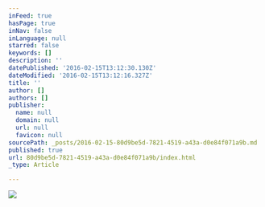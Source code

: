 ```yaml
---
inFeed: true
hasPage: true
inNav: false
inLanguage: null
starred: false
keywords: []
description: ''
datePublished: '2016-02-15T13:12:30.130Z'
dateModified: '2016-02-15T13:12:16.327Z'
title: ''
author: []
authors: []
publisher:
  name: null
  domain: null
  url: null
  favicon: null
sourcePath: _posts/2016-02-15-80d9be5d-7821-4519-a43a-d0e84f071a9b.md
published: true
url: 80d9be5d-7821-4519-a43a-d0e84f071a9b/index.html
_type: Article

---
```

![](https://the-grid-user-content.s3-us-west-2.amazonaws.com/440cde0b-537f-40fd-8598-a8aed7d801b2.jpg)